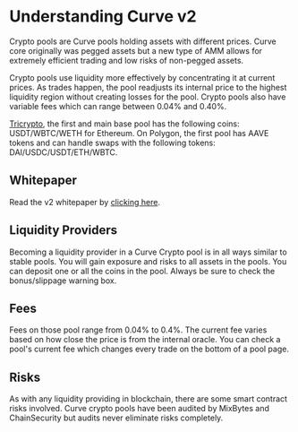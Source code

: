 # Understanding Curve v2

Crypto pools are Curve pools holding assets with different prices. Curve core originally was pegged assets but a new type of AMM allows for extremely efficient trading and low risks of non-pegged assets.

Crypto pools use liquidity more effectively by concentrating it at current prices. As trades happen, the pool readjusts its internal price to the highest liquidity region without creating losses for the pool. Crypto pools also have variable fees which can range between 0.04% and 0.40%.

[Tricrypto](https://curve.fi/#/ethereum/pools/tricrypto2/deposit)​, the first and main base pool has the following coins: USDT/WBTC/WETH for Ethereum. On Polygon, the first pool has AAVE tokens and can handle swaps with the following tokens: DAI/USDC/USDT/ETH/WBTC.

## Whitepaper

Read the v2 whitepaper by [clicking here](https://classic.curve.fi/files/crypto-pools-paper.pdf).

## Liquidity Providers

Becoming a liquidity provider in a Curve Crypto pool is in all ways similar to stable pools. You will gain exposure and risks to all assets in the pools. You can deposit one or all the coins in the pool. Always be sure to check the bonus/slippage warning box.

## Fees

Fees on those pool range from 0.04% to 0.4%. The current fee varies based on how close the price is from the internal oracle. You can check a pool's current fee which changes every trade on the bottom of a pool page.

## Risks

As with any liquidity providing in blockchain, there are some smart contract risks involved. Curve crypto pools have been audited by MixBytes and ChainSecurity but audits never eliminate risks completely.

